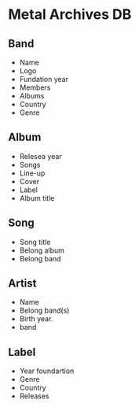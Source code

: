 # Metal Archives DB

## Band
- Name
- Logo
- Fundation year
- Members
- Albums
- Country
- Genre

## Album
- Relesea year
- Songs
- Line-up
- Cover
- Label
- Album title

## Song
- Song title
- Belong album
- Belong band

## Artist
- Name
- Belong band(s)
- Birth year.
- band

## Label
- Year foundartion
- Genre 
- Country
- Releases



